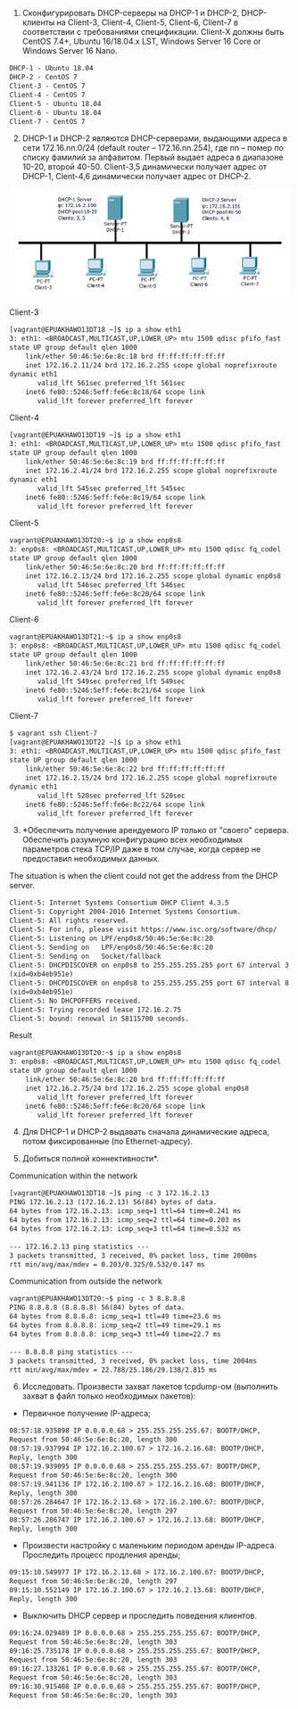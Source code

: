 1) Сконфигурировать DHCP-серверы на DHCP-1 и DHCP-2, DHCP-клиенты на Client-3, Client-4,
Client-5, Client-6, Client-7 в соответствии с требованиями спецификации. Client-X должны быть
CentOS 7.4+, Ubuntu 16/18.04.x LST, Windows Server 16 Core or Windows Server 16 Nano.
```
DHCP-1 - Ubuntu 18.04
DHCP-2 - CentOS 7
Client-3 - CentOS 7
Client-4 - CentOS 7
Client-5 - Ubuntu 18.04
Client-6 - Ubuntu 18.04
Client-7 - CentOS 7
```
2) DHCP-1 и DHCP-2 являются DHCP-серверами, выдающими адреса в сети 172.16.nn.0/24 (default
router – 172.16.nn.254), где nn – помер по списку фамилий за алфавитом. Первый выдает
адреса в диапазоне 10-20, второй 40-50. Client-3,5 динамически получает адрес от DHCP-1,
Clent-4,6 динамически получает адрес от DHCP-2.

![Logo](images/Topology.png)

Client-3
```
[vagrant@EPUAKHAWO13DT18 ~]$ ip a show eth1
3: eth1: <BROADCAST,MULTICAST,UP,LOWER_UP> mtu 1500 qdisc pfifo_fast state UP group default qlen 1000
    link/ether 50:46:5e:6e:8c:18 brd ff:ff:ff:ff:ff:ff
    inet 172.16.2.11/24 brd 172.16.2.255 scope global noprefixroute dynamic eth1
       valid_lft 561sec preferred_lft 561sec
    inet6 fe80::5246:5eff:fe6e:8c18/64 scope link
       valid_lft forever preferred_lft forever
```
Client-4
```
[vagrant@EPUAKHAWO13DT19 ~]$ ip a show eth1
3: eth1: <BROADCAST,MULTICAST,UP,LOWER_UP> mtu 1500 qdisc pfifo_fast state UP group default qlen 1000
    link/ether 50:46:5e:6e:8c:19 brd ff:ff:ff:ff:ff:ff
    inet 172.16.2.41/24 brd 172.16.2.255 scope global noprefixroute dynamic eth1
       valid_lft 545sec preferred_lft 545sec
    inet6 fe80::5246:5eff:fe6e:8c19/64 scope link
       valid_lft forever preferred_lft forever
```
Client-5
```
vagrant@EPUAKHAWO13DT20:~$ ip a show enp0s8
3: enp0s8: <BROADCAST,MULTICAST,UP,LOWER_UP> mtu 1500 qdisc fq_codel state UP group default qlen 1000
    link/ether 50:46:5e:6e:8c:20 brd ff:ff:ff:ff:ff:ff
    inet 172.16.2.13/24 brd 172.16.2.255 scope global dynamic enp0s8
       valid_lft 546sec preferred_lft 546sec
    inet6 fe80::5246:5eff:fe6e:8c20/64 scope link
       valid_lft forever preferred_lft forever
```
Client-6
```
vagrant@EPUAKHAWO13DT21:~$ ip a show enp0s8
3: enp0s8: <BROADCAST,MULTICAST,UP,LOWER_UP> mtu 1500 qdisc fq_codel state UP group default qlen 1000
    link/ether 50:46:5e:6e:8c:21 brd ff:ff:ff:ff:ff:ff
    inet 172.16.2.43/24 brd 172.16.2.255 scope global dynamic enp0s8
       valid_lft 549sec preferred_lft 549sec
    inet6 fe80::5246:5eff:fe6e:8c21/64 scope link
       valid_lft forever preferred_lft forever
```
Client-7
```
$ vagrant ssh Client-7
[vagrant@EPUAKHAWO13DT22 ~]$ ip a show eth1
3: eth1: <BROADCAST,MULTICAST,UP,LOWER_UP> mtu 1500 qdisc pfifo_fast state UP group default qlen 1000
    link/ether 50:46:5e:6e:8c:22 brd ff:ff:ff:ff:ff:ff
    inet 172.16.2.15/24 brd 172.16.2.255 scope global noprefixroute dynamic eth1
       valid_lft 520sec preferred_lft 520sec
    inet6 fe80::5246:5eff:fe6e:8c22/64 scope link
       valid_lft forever preferred_lft forever
```
3) \*Обеспечить получение арендуемого IP только от "своего" сервера. Обеспечить разумную
конфигурацию всех необходимых параметров стека TCP/IP даже в том случае, когда сервер не
предоставил необходимых данных.

The situation is when the client could not get the address from the DHCP server.
```
Client-5: Internet Systems Consortium DHCP Client 4.3.5
Client-5: Copyright 2004-2016 Internet Systems Consortium.
Client-5: All rights reserved.
Client-5: For info, please visit https://www.isc.org/software/dhcp/
Client-5: Listening on LPF/enp0s8/50:46:5e:6e:8c:20
Client-5: Sending on   LPF/enp0s8/50:46:5e:6e:8c:20
Client-5: Sending on   Socket/fallback
Client-5: DHCPDISCOVER on enp0s8 to 255.255.255.255 port 67 interval 3 (xid=0xb4eb951e)
Client-5: DHCPDISCOVER on enp0s8 to 255.255.255.255 port 67 interval 8 (xid=0xb4eb951e)
Client-5: No DHCPOFFERS received.
Client-5: Trying recorded lease 172.16.2.75
Client-5: bound: renewal in 58115700 seconds.
```
Result
```
vagrant@EPUAKHAWO13DT20:~$ ip a show enp0s8
3: enp0s8: <BROADCAST,MULTICAST,UP,LOWER_UP> mtu 1500 qdisc fq_codel state UP group default qlen 1000
    link/ether 50:46:5e:6e:8c:20 brd ff:ff:ff:ff:ff:ff
    inet 172.16.2.75/24 brd 172.16.2.255 scope global enp0s8
       valid_lft forever preferred_lft forever
    inet6 fe80::5246:5eff:fe6e:8c20/64 scope link
       valid_lft forever preferred_lft forever
```
4) Для DHCP-1 и DHCP-2 выдавать сначала динамические адреса, потом фиксированные (по
Ethernet-адресу).

5) Добиться полной коннективности*.

Communication within the network
```
[vagrant@EPUAKHAWO13DT18 ~]$ ping -c 3 172.16.2.13
PING 172.16.2.13 (172.16.2.13) 56(84) bytes of data.
64 bytes from 172.16.2.13: icmp_seq=1 ttl=64 time=0.241 ms
64 bytes from 172.16.2.13: icmp_seq=2 ttl=64 time=0.203 ms
64 bytes from 172.16.2.13: icmp_seq=3 ttl=64 time=0.532 ms

--- 172.16.2.13 ping statistics ---
3 packets transmitted, 3 received, 0% packet loss, time 2000ms
rtt min/avg/max/mdev = 0.203/0.325/0.532/0.147 ms
```
Communication from outside the network
```
vagrant@EPUAKHAWO13DT20:~$ ping -c 3 8.8.8.8
PING 8.8.8.8 (8.8.8.8) 56(84) bytes of data.
64 bytes from 8.8.8.8: icmp_seq=1 ttl=49 time=23.6 ms
64 bytes from 8.8.8.8: icmp_seq=2 ttl=49 time=29.1 ms
64 bytes from 8.8.8.8: icmp_seq=3 ttl=49 time=22.7 ms

--- 8.8.8.8 ping statistics ---
3 packets transmitted, 3 received, 0% packet loss, time 2004ms
rtt min/avg/max/mdev = 22.788/25.186/29.138/2.815 ms
```
6) Исследовать. Произвести захват пакетов tcpdump-ом (выполнить захват в файл только
необходимых пакетов):
- Первичное получение IP-адреса;
```
08:57:18.935898 IP 0.0.0.0.68 > 255.255.255.255.67: BOOTP/DHCP, Request from 50:46:5e:6e:8c:20, length 300
08:57:19.937994 IP 172.16.2.100.67 > 172.16.2.16.68: BOOTP/DHCP, Reply, length 300
08:57:19.939095 IP 0.0.0.0.68 > 255.255.255.255.67: BOOTP/DHCP, Request from 50:46:5e:6e:8c:20, length 300
08:57:19.941136 IP 172.16.2.100.67 > 172.16.2.16.68: BOOTP/DHCP, Reply, length 300
08:57:26.284647 IP 172.16.2.13.68 > 172.16.2.100.67: BOOTP/DHCP, Request from 50:46:5e:6e:8c:20, length 297
08:57:26.286747 IP 172.16.2.100.67 > 172.16.2.13.68: BOOTP/DHCP, Reply, length 300
```
- Произвести настройку с маленьким периодом аренды IP-адреса. Проследить процесс
продления аренды;
```
09:15:10.549977 IP 172.16.2.13.68 > 172.16.2.100.67: BOOTP/DHCP, Request from 50:46:5e:6e:8c:20, length 297
09:15:10.552149 IP 172.16.2.100.67 > 172.16.2.13.68: BOOTP/DHCP, Reply, length 300
```
- Выключить DHCP сервер и проследить поведения клиентов.
```
09:16:24.029489 IP 0.0.0.0.68 > 255.255.255.255.67: BOOTP/DHCP, Request from 50:46:5e:6e:8c:20, length 303
09:16:25.735178 IP 0.0.0.0.68 > 255.255.255.255.67: BOOTP/DHCP, Request from 50:46:5e:6e:8c:20, length 303
09:16:27.133261 IP 0.0.0.0.68 > 255.255.255.255.67: BOOTP/DHCP, Request from 50:46:5e:6e:8c:20, length 303
09:16:30.915408 IP 0.0.0.0.68 > 255.255.255.255.67: BOOTP/DHCP, Request from 50:46:5e:6e:8c:20, length 303
```

